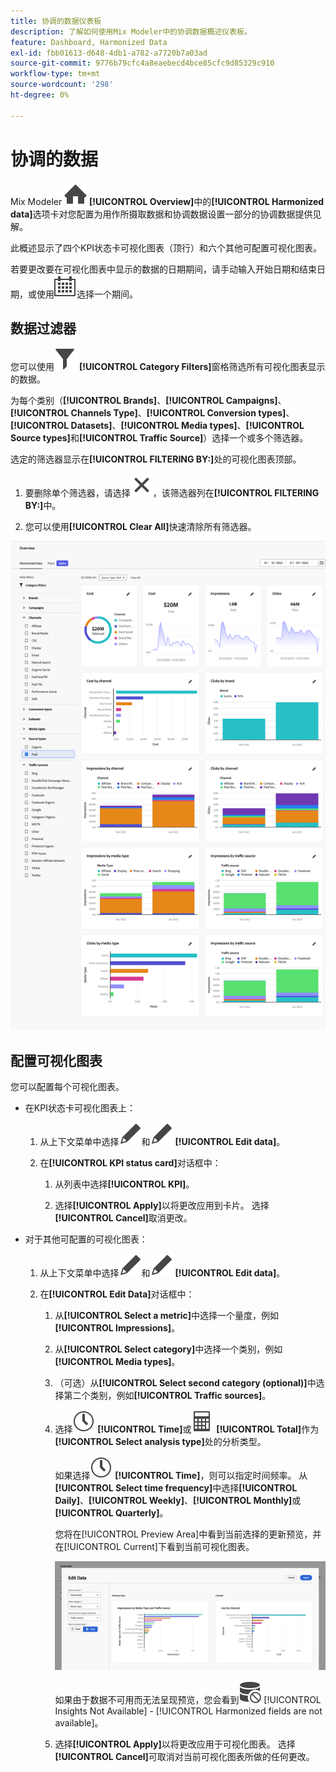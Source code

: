 ```yaml
---
title: 协调的数据仪表板
description: 了解如何使用Mix Modeler中的协调数据概述仪表板。
feature: Dashboard, Harmonized Data
exl-id: fbb01613-d648-4db1-a782-a7720b7a03ad
source-git-commit: 9776b79cfc4a8eaebecd4bce85cfc9d85329c910
workflow-type: tm+mt
source-wordcount: '298'
ht-degree: 0%

---
```


# 协调的数据

Mix Modeler ![主页](/help/assets/icons/Home.svg) **[!UICONTROL Overview]**&#x200B;中的&#x200B;**[!UICONTROL Harmonized data]**&#x200B;选项卡对您配置为用作所摄取数据和协调数据设置一部分的协调数据提供见解。

此概述显示了四个KPI状态卡可视化图表（顶行）和六个其他可配置可视化图表。

若要更改要在可视化图表中显示的数据的日期期间，请手动输入开始日期和结束日期，或使用![日历](/help/assets/icons/Calendar.svg)选择一个期间。

## 数据过滤器

您可以使用![筛选器](/help/assets/icons/Filter.svg) **[!UICONTROL Category Filters]**&#x200B;窗格筛选所有可视化图表显示的数据。

为每个类别（**[!UICONTROL Brands]**、**[!UICONTROL Campaigns]**、**[!UICONTROL Channels Type]**、**[!UICONTROL Conversion types]**、**[!UICONTROL Datasets]**、**[!UICONTROL Media types]**、**[!UICONTROL Source types]**&#x200B;和&#x200B;**[!UICONTROL Traffic Source]**）选择一个或多个筛选器。

选定的筛选器显示在&#x200B;**[!UICONTROL FILTERING BY:]**&#x200B;处的可视化图表顶部。

1. 要删除单个筛选器，请选择![关闭](/help/assets/icons/Close.svg)，该筛选器列在&#x200B;**[!UICONTROL FILTERING BY:]**&#x200B;中。

1. 您可以使用&#x200B;**[!UICONTROL Clear All]**&#x200B;快速清除所有筛选器。

![协调的数据概述](/help/assets/harmonized-data-overview.png)


## 配置可视化图表

您可以配置每个可视化图表。

* 在KPI状态卡可视化图表上：

   1. 从上下文菜单中选择![编辑](/help/assets/icons/Edit.svg)和![编辑](/help/assets/icons/Edit.svg) **[!UICONTROL Edit data]**。

   1. 在&#x200B;**[!UICONTROL KPI status card]**&#x200B;对话框中：

      1. 从列表中选择&#x200B;**[!UICONTROL KPI]**。

      1. 选择&#x200B;**[!UICONTROL Apply]**&#x200B;以将更改应用到卡片。 选择&#x200B;**[!UICONTROL Cancel]**&#x200B;取消更改。

* 对于其他可配置的可视化图表：

   1. 从上下文菜单中选择![编辑](/help/assets/icons/Edit.svg)和![编辑](/help/assets/icons/Edit.svg) **[!UICONTROL Edit data]**。

   1. 在&#x200B;**[!UICONTROL Edit Data]**&#x200B;对话框中：

      1. 从&#x200B;**[!UICONTROL Select a metric]**&#x200B;中选择一个量度，例如&#x200B;**[!UICONTROL Impressions]**。
      1. 从&#x200B;**[!UICONTROL Select category]**&#x200B;中选择一个类别，例如&#x200B;**[!UICONTROL Media types]**。
      1. （可选）从&#x200B;**[!UICONTROL Select second category (optional)]**&#x200B;中选择第二个类别，例如&#x200B;**[!UICONTROL Traffic sources]**。
      1. 选择![时钟](/help/assets/icons/Clock.svg) **[!UICONTROL Time]**&#x200B;或![计算器](/help/assets/icons/Calculator.svg) **[!UICONTROL Total]**&#x200B;作为&#x200B;**[!UICONTROL Select analysis type]**&#x200B;处的分析类型。

         如果选择![时钟](/help/assets/icons/Clock.svg) **[!UICONTROL Time]**，则可以指定时间频率。 从&#x200B;**[!UICONTROL Select time frequency]**&#x200B;中选择&#x200B;**[!UICONTROL Daily]**、**[!UICONTROL Weekly]**、**[!UICONTROL Monthly]**&#x200B;或&#x200B;**[!UICONTROL Quarterly]**。

         您将在[!UICONTROL Preview Area]中看到当前选择的更新预览，并在[!UICONTROL Current]下看到当前可视化图表。

         ![编辑协调的数据构件](/help/assets/edit-harmonized-data-widget.png)

         如果由于数据不可用而无法呈现预览，您会看到![数据错误](/help/assets/icons/DataUnavailable.svg) [!UICONTROL Insights Not Available] - [!UICONTROL Harmonized fields are not available]。

      1. 选择&#x200B;**[!UICONTROL Apply]**&#x200B;以将更改应用于可视化图表。 选择&#x200B;**[!UICONTROL Cancel]**&#x200B;可取消对当前可视化图表所做的任何更改。

